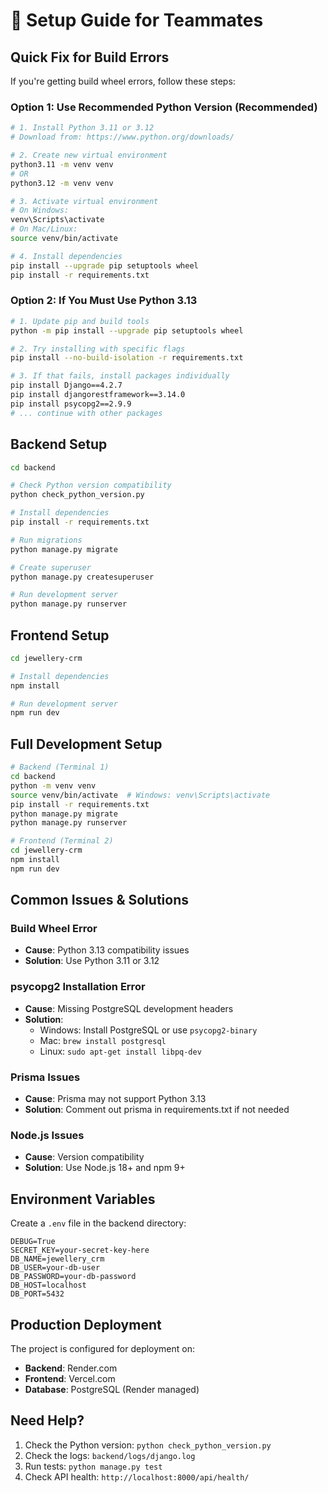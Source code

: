 # 🚀 Setup Guide for Teammates

## Quick Fix for Build Errors

If you're getting build wheel errors, follow these steps:

### Option 1: Use Recommended Python Version (Recommended)

```bash
# 1. Install Python 3.11 or 3.12
# Download from: https://www.python.org/downloads/

# 2. Create new virtual environment
python3.11 -m venv venv
# OR
python3.12 -m venv venv

# 3. Activate virtual environment
# On Windows:
venv\Scripts\activate
# On Mac/Linux:
source venv/bin/activate

# 4. Install dependencies
pip install --upgrade pip setuptools wheel
pip install -r requirements.txt
```

### Option 2: If You Must Use Python 3.13

```bash
# 1. Update pip and build tools
python -m pip install --upgrade pip setuptools wheel

# 2. Try installing with specific flags
pip install --no-build-isolation -r requirements.txt

# 3. If that fails, install packages individually
pip install Django==4.2.7
pip install djangorestframework==3.14.0
pip install psycopg2==2.9.9
# ... continue with other packages
```

## Backend Setup

```bash
cd backend

# Check Python version compatibility
python check_python_version.py

# Install dependencies
pip install -r requirements.txt

# Run migrations
python manage.py migrate

# Create superuser
python manage.py createsuperuser

# Run development server
python manage.py runserver
```

## Frontend Setup

```bash
cd jewellery-crm

# Install dependencies
npm install

# Run development server
npm run dev
```

## Full Development Setup

```bash
# Backend (Terminal 1)
cd backend
python -m venv venv
source venv/bin/activate  # Windows: venv\Scripts\activate
pip install -r requirements.txt
python manage.py migrate
python manage.py runserver

# Frontend (Terminal 2)
cd jewellery-crm
npm install
npm run dev
```

## Common Issues & Solutions

### Build Wheel Error
- **Cause**: Python 3.13 compatibility issues
- **Solution**: Use Python 3.11 or 3.12

### psycopg2 Installation Error
- **Cause**: Missing PostgreSQL development headers
- **Solution**: 
  - Windows: Install PostgreSQL or use `psycopg2-binary`
  - Mac: `brew install postgresql`
  - Linux: `sudo apt-get install libpq-dev`

### Prisma Issues
- **Cause**: Prisma may not support Python 3.13
- **Solution**: Comment out prisma in requirements.txt if not needed

### Node.js Issues
- **Cause**: Version compatibility
- **Solution**: Use Node.js 18+ and npm 9+

## Environment Variables

Create a `.env` file in the backend directory:

```env
DEBUG=True
SECRET_KEY=your-secret-key-here
DB_NAME=jewellery_crm
DB_USER=your-db-user
DB_PASSWORD=your-db-password
DB_HOST=localhost
DB_PORT=5432
```

## Production Deployment

The project is configured for deployment on:
- **Backend**: Render.com
- **Frontend**: Vercel.com
- **Database**: PostgreSQL (Render managed)

## Need Help?

1. Check the Python version: `python check_python_version.py`
2. Check the logs: `backend/logs/django.log`
3. Run tests: `python manage.py test`
4. Check API health: `http://localhost:8000/api/health/`
